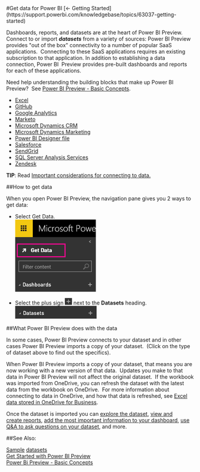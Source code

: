 <properties pageTitle="Get data for Power BI" description="Get data for Power BI" services="powerbi" documentationCenter="" authors="v-anpasi" manager="mblythe" editor=""/> 
<tags ms.service="powerbi" ms.devlang="NA" ms.topic="article" ms.tgt_pltfrm="NA" ms.workload="powerbi" ms.date="06/16/2015" ms.author="v-anpasi"/>
#Get data for Power BI
[← Getting Started](https://support.powerbi.com/knowledgebase/topics/63037-getting-started)

Dashboards, reports, and datasets are at the heart of Power BI Preview. Connect to or import ***datasets*** from a variety of sources: Power BI Preview provides "out of the box" connectivity to a number of popular SaaS applications.  Connecting to these SaaS applications requires an existing subscription to that application. In addition to establishing a data connection, Power BI  Preview provides pre-built dashboards and reports for each of these applications.  

Need help understanding the building blocks that make up Power BI Preview?  See [Power BI Preview - Basic Concepts](http://support.powerbi.com/knowledgebase/articles/487029-power-bi-preview-basic-concepts).

-   [Excel](http://support.powerbi.com/knowledgebase/articles/424871-connect-to-excel-data)
-   [GitHub](http://support.powerbi.com/knowledgebase/articles/462794-github)
-   [Google Analytics](http://support.powerbi.com/knowledgebase/articles/511323-google-analytics-connector-for-power-bi)
-   [Marketo](http://support.powerbi.com/knowledgebase/articles/462795-marketo)
-   [Microsoft Dynamics CRM](http://support.powerbi.com/knowledgebase/articles/462791-microsoft-dynamics-crm)
-   [Microsoft Dynamics Marketing](https://support.powerbi.com/knowledgebase/articles/462793-microsoft-dynamics-marketing)
-   [Power BI Designer file](http://support.powerbi.com/knowledgebase/articles/461278-upload-power-bi-designer-files)
-   [Salesforce](http://support.powerbi.com/knowledgebase/articles/424863-get-data-salesforce-data)
-   [SendGrid](http://support.powerbi.com/knowledgebase/articles/462796-sendgrid)
-   [SQL Server Analysis Services](http://support.powerbi.com/knowledgebase/articles/471633-analysis-services-tabular-model-data)
-   [Zendesk](http://support.powerbi.com/knowledgebase/articles/462798-zendesk)

**TIP**: Read [Important considerations for connecting to data.](http://support.powerbi.com/knowledgebase/articles/475435-important-considerations-for-connecting-to-data)

##How to get data

When you open Power BI Preview, the navigation pane gives you 2 ways to get data:


-   Select Get Data.  
    ![](media/powerbi-service-get-data/PBI_GetData.png)
    
    
-   Select the plus sign ![](media/powerbi-service-get-data/PBI_PlusIcon.png) next to the **Datasets** heading.  
    ![](media/powerbi-service-get-data/PBI_DatasetsPlus.png)
    

##What Power BI Preview does with the data

In some cases, Power BI Preview connects to your dataset and in other cases Power BI Preview imports a copy of your dataset.  (Click on the type of dataset above to find out the specifics).

When Power BI Preview imports a copy of your dataset, that means you are now working with a new version of that data.  Updates you make to that data in Power BI Preview will not affect the original dataset.  If the workbook was imported from OneDrive, you can refresh the dataset with the latest data from the workbook on OneDrive.  For more information about connecting to data in OneDrive, and how that data is refreshed, see [Excel data stored in OneDrive for Business](http://support.powerbi.com/knowledgebase/articles/471009-connect-to-excel-workbooks-stored-in-onedrive-for).

Once the dataset is imported you can [explore the dataset](http://support.powerbi.com/knowledgebase/articles/475159-explore-a-dataset), [view and create reports](http://support.powerbi.com/knowledgebase/articles/425684-reports-in-power-bi), [add the most important information to your dashboard](http://support.powerbi.com/knowledgebase/articles/424868-dashboards-in-power-bi), [use Q&A to ask questions on your dataset](http://support.powerbi.com/knowledgebase/articles/474566-q-a-in-power-bi), and more.


##See Also:

[Sample](http://support.powerbi.com/knowledgebase/articles/471112-sample-datasets) [datasets](http://support.powerbi.com/knowledgebase/articles/471112-sample-datasets)  
[Get Started with Power BI Preview](http://support.powerbi.com/knowledgebase/articles/430814-get-started-with-power-bi)  
[Power Bi Preview - Basic Concepts](http://support.powerbi.com/knowledgebase/articles/487029-power-bi-preview-basic-concepts)